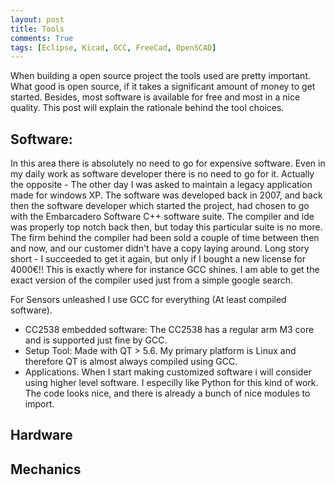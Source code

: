 ```yaml
---
layout: post
title: Tools
comments: True
tags: [Eclipse, Kicad, GCC, FreeCad, OpenSCAD]
---
```


When building a open source project the tools used are pretty important. What good is open source, if it takes a significant amount of money to get started. Besides, most software is available for free and most in a nice quality. This post will explain the rationale behind the tool choices.

## Software:
In this area there is absolutely no need to go for expensive software. Even in my daily work as software developer there is no need to go for it. Actually the opposite -
The other day I was asked to maintain a legacy application made for windows XP. The software was developed back in 2007, and back then the software developer which started the project, had chosen to go with the Embarcadero Software C++ software suite. The compiler and ide was properly top notch back then, but today this particular suite is no more. The firm behind the compiler had been sold a couple of time between then and now, and our customer didn't have a copy laying around. Long story short - I succeeded to get it again, but only if I bought a new license for 4000€!! This is exactly where for instance GCC shines. I am able to get the exact version of the compiler used just from a simple google search.

For Sensors unleashed I use GCC for everything (At least compiled software).
* CC2538 embedded software: The CC2538 has a regular arm M3 core and is supported just fine by GCC.
* Setup Tool: Made with QT > 5.6. My primary platform is Linux and therefore QT is almost always compiled using GCC.
* Applications. When I start making customized software i will consider using higher level software. I especilly like Python for this kind of work. The code looks nice, and there is already a bunch of nice modules to import.

## Hardware


## Mechanics
